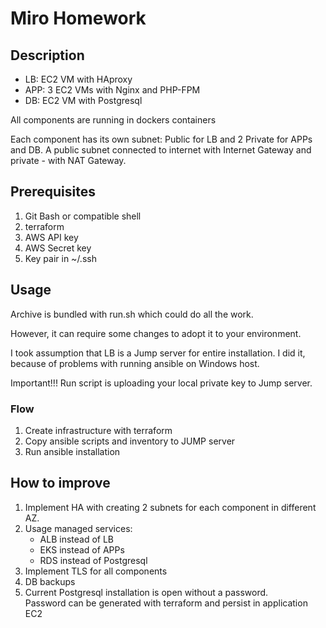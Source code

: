 
# Miro Homework

## Description

- LB: EC2 VM with HAproxy
- APP: 3 EC2 VMs with Nginx and PHP-FPM
- DB: EC2 VM with Postgresql

All components are running in dockers containers

Each component has its own subnet: Public for LB and 2 Private for APPs and DB.
A public subnet connected to internet with Internet Gateway and private - with NAT Gateway.


## Prerequisites

1. Git Bash or compatible shell 
2. terraform 
3. AWS API key
4. AWS Secret key
5. Key pair in ~/.ssh


## Usage

Archive is bundled with run.sh which could do all the work.

However, it can require some changes to adopt it to your environment.

I took assumption that LB is a Jump server for entire installation.
I did it, because of problems with running ansible on Windows host. 

Important!!! Run script is uploading your local private key to Jump server.


### Flow

1. Create infrastructure with terraform
2. Copy ansible scripts and inventory to JUMP server
3. Run ansible installation

## How to improve

1. Implement HA with creating 2 subnets for each component in different AZ.
2. Usage managed services: 
   - ALB instead of LB
   - EKS instead of APPs
   - RDS instead of Postgresql
3. Implement TLS for all components 
4. DB backups
5. Current Postgresql installation is open without a password.  
    Password can be generated with terraform and persist in application EC2
